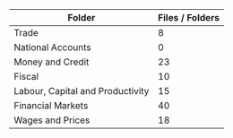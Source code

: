 | Folder                           |   Files / Folders |
|----------------------------------|-------------------|
| Trade                            |                 8 |
| National Accounts                |                 0 |
| Money and Credit                 |                23 |
| Fiscal                           |                10 |
| Labour, Capital and Productivity |                15 |
| Financial Markets                |                40 |
| Wages and Prices                 |                18 |